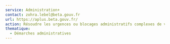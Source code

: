 ```yaml
---
service: Administration+
contact: zohra.lebel@beta.gouv.fr
url: https://aplus.beta.gouv.fr/
action: Résoudre les urgences ou blocages administratifs complexes de vos usagers
thematique:
  - Démarches administratives
---
```

